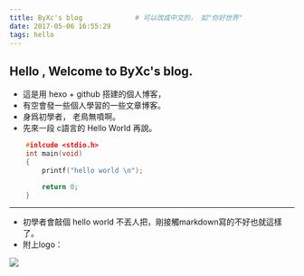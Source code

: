 ```yaml
---
title: ByXc's blog             # 可以改成中文的， 如"你好世界"
date: 2017-05-06 16:55:29
tags: hello
---
```

## Hello , Welcome to ByXc's blog.

<!--more-->

* 這是用 hexo + github 搭建的個人博客，
* 有空會發一些個人學習的一些文章博客。
* 身爲初學者， 老鳥無噴啊。
* 先來一段 c語言的 Hello World 再說。

``` c
    #inlcude <stdio.h>
    int main(void)
    {
        printf("hello world \n");

        return 0;
    }
```
***

* 初學者會敲個 hello world 不丟人把，剛接觸markdown寫的不好也就這樣了。
* 附上logo：

 ![](http://opkl2tvjd.bkt.clouddn.com/17-5-7/94556521-file_1494140192949_4bbe.jpg)
